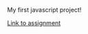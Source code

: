 My first javascript project!

<a href="https://www.theodinproject.com/lessons/foundations-rock-paper-scissors">Link to assignment</a>

